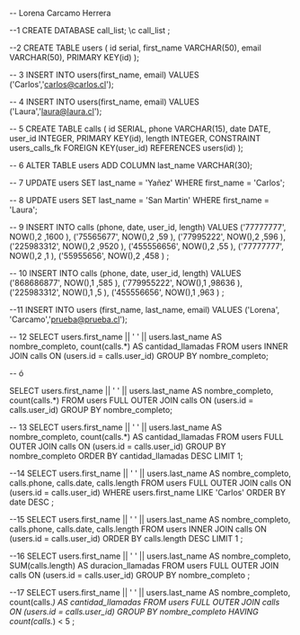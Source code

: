 -- Lorena Carcamo Herrera

--1
CREATE DATABASE call_list;
\c call_list ;

--2
CREATE TABLE users (
	id serial,
	first_name VARCHAR(50),
	email VARCHAR(50),
	PRIMARY KEY(id)
);

-- 3
INSERT INTO users(first_name, email) VALUES ('Carlos','carlos@carlos.cl');

-- 4
INSERT INTO users(first_name, email) VALUES ('Laura','laura@laura.cl');

-- 5
CREATE TABLE calls (
	id SERIAL,
	phone VARCHAR(15),
	date DATE,
	user_id INTEGER,
	PRIMARY KEY(id),
	length INTEGER,
	CONSTRAINT users_calls_fk FOREIGN KEY(user_id) REFERENCES users(id)
);

-- 6
ALTER TABLE users ADD COLUMN last_name VARCHAR(30);

-- 7
UPDATE users SET last_name = 'Yañez' WHERE first_name = 'Carlos';

-- 8
UPDATE users SET last_name = 'San Martin' WHERE first_name = 'Laura';

-- 9
INSERT INTO calls (phone, date, user_id, length)
VALUES
('77777777', NOW(),2 ,1600 ),
('75565677', NOW(),2 ,59 ),
('77995222', NOW(),2 ,596 ),
('225983312', NOW(),2 ,9520 ),
('455556656', NOW(),2 ,55 ),
('77777777', NOW(),2 ,1 ),
('55955656', NOW(),2 ,458 )
;

-- 10
INSERT INTO calls (phone, date, user_id, length)
VALUES
('868686877', NOW(),1 ,585 ),
('779955222', NOW(),1 ,98636 ),
('225983312', NOW(),1 ,5 ),
('455556656', NOW(),1 ,963 )
;

--11
INSERT INTO users (first_name, last_name, email)
VALUES ('Lorena', 'Carcamo','prueba@prueba.cl');

-- 12
SELECT users.first_name || ' ' || users.last_name AS nombre_completo,
count(calls.*) AS cantidad_llamadas
FROM users INNER JOIN calls ON (users.id = calls.user_id)
GROUP BY nombre_completo;

-- ó

SELECT users.first_name || ' ' || users.last_name AS nombre_completo,
count(calls.*)
FROM users FULL OUTER JOIN calls ON (users.id = calls.user_id)
GROUP BY nombre_completo;

-- 13
SELECT users.first_name || ' ' || users.last_name AS nombre_completo,
count(calls.*) AS cantidad_llamadas
FROM users FULL OUTER JOIN calls ON (users.id = calls.user_id)
GROUP BY nombre_completo
ORDER BY cantidad_llamadas DESC
LIMIT 1;


--14
SELECT 	users.first_name || ' ' || users.last_name AS nombre_completo,
				calls.phone,
				calls.date,
				calls.length
FROM users FULL OUTER JOIN calls ON (users.id = calls.user_id)
WHERE users.first_name LIKE 'Carlos'
ORDER BY date DESC
;


--15
SELECT 	users.first_name || ' ' || users.last_name AS nombre_completo,
				calls.phone,
				calls.date,
				calls.length
FROM users INNER JOIN calls ON (users.id = calls.user_id)
ORDER BY calls.length DESC
LIMIT 1
;

--16
SELECT 		users.first_name || ' ' || users.last_name AS nombre_completo,
					SUM(calls.length) AS duracion_llamadas
FROM users FULL OUTER JOIN calls ON (users.id = calls.user_id)
GROUP BY nombre_completo
;

--17
SELECT 	users.first_name || ' ' || users.last_name AS nombre_completo,
				count(calls.*) AS cantidad_llamadas
FROM users FULL OUTER JOIN  calls ON (users.id = calls.user_id)
GROUP BY nombre_completo
HAVING count(calls.*) < 5
;
